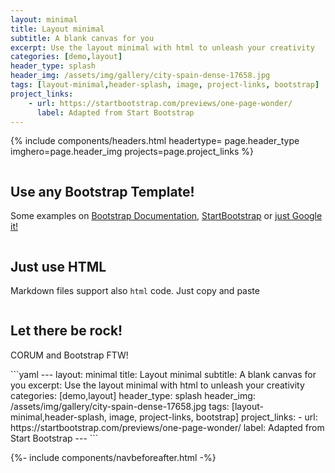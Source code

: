 ```yaml
---
layout: minimal
title: Layout minimal
subtitle: A blank canvas for you
excerpt: Use the layout minimal with html to unleash your creativity
categories: [demo,layout]
header_type: splash
header_img: /assets/img/gallery/city-spain-dense-17658.jpg
tags: [layout-minimal,header-splash, image, project-links, bootstrap]
project_links:
    - url: https://startbootstrap.com/previews/one-page-wonder/
      label: Adapted from Start Bootstrap
---
```


{% include components/headers.html headertype= page.header_type imghero=page.header_img projects=page.project_links %}

<section>
  <div class="container">
    <div class="row align-items-center">
      <div class="col-lg-6 order-lg-2">
        <div class="p-5">
          <img class="img-fluid rounded-circle" src="https://picsum.photos/seed/ch1/700/700.jpg" alt="">
        </div>
      </div>
      <div class="col-lg-6 order-lg-1">
        <div class="p-5">
          <h2 class="display-4 text-center te t-lg-left">Use any Bootstrap Template!</h2>
          <p>Some examples on <a href="https://getbootstrap.com/docs/4.5/examples/">Bootstrap Documentation</a>, <a href="https://startbootstrap.com/">StartBootstrap</a> or  <a href="https://www.google.com/search?q=%22Bootstrap+Templates%22">just Google it!</a> </p>
        </div>
      </div>
    </div>
  </div>
</section>

<section>
  <div class="container">
    <div class="row align-items-center">
      <div class="col-lg-6">
        <div class="p-5">
          <img class="img-fluid rounded-circle" src="https://picsum.photos/seed/ch2/700/700.jpg" alt="">
        </div>
      </div>
      <div class="col-lg-6">
        <div class="p-5">
          <h2 class="display-4 text-center te t-lg-left">Just use HTML</h2>
          <p>Markdown files support also <code>html</code> code. Just copy and paste</p>
        </div>
      </div>
    </div>
  </div>
</section>

<section>
  <div class="container">
    <div class="row align-items-center">
      <div class="col-lg-6 order-lg-2">
        <div class="p-5">
          <img class="img-fluid rounded-circle" src="https://picsum.photos/seed/ch3/700/700.jpg" alt="">
        </div>
      </div>
      <div class="col-lg-6 order-lg-1">
        <div class="p-5">
          <h2 class="display-4 text-center te t-lg-left">Let there be rock!</h2>
          <p><span class="chulapa">CORUM</span> and Bootstrap FTW!</p>
        </div>
      </div>
    </div>
  </div>
</section>

<div class="container-lg my-1">
  <div class="row">
    <div class="col-lg-8 offset-lg-2 col" markdown="1">
```yaml
---
layout: minimal
title: Layout minimal
subtitle: A blank canvas for you
excerpt: Use the layout minimal with html to unleash your creativity
categories: [demo,layout]
header_type: splash
header_img: /assets/img/gallery/city-spain-dense-17658.jpg
tags: [layout-minimal,header-splash, image, project-links, bootstrap]
project_links:
    - url: https://startbootstrap.com/previews/one-page-wonder/
      label: Adapted from Start Bootstrap
---
```

  </div>
</div>

{%- include components/navbeforeafter.html -%}
